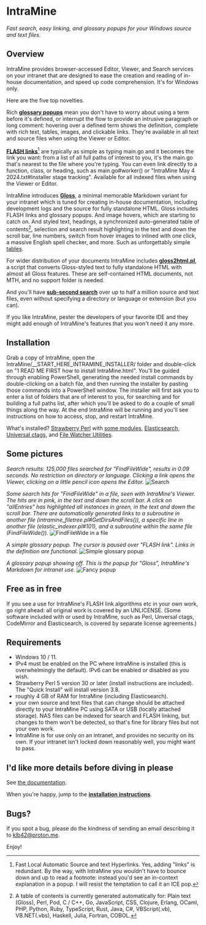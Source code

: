 # IntraMine

*Fast search, easy linking, and glossary popups for your Windows source and text files.*


## Overview

IntraMine provides browser-accessed Editor, Viewer, and Search services on your intranet that are designed to ease the creation and reading of in-house documentation, and speed up code comprehension. It's for Windows only.

Here are the five top novelties.

Rich [**glossary popups**](https://htmlpreview.github.io/?https://github.com/KLB7/IntraMine/blob/master/Documentation/Glossary%20popups.html) mean you don't have to worry about using a term before it's defined, or interrupt the flow to provide an intrusive paragraph or long comment: hovering over a defined term shows the definition, complete with rich text, tables, images, and clickable links. They're available in all text and source files when using the Viewer or Editor.

[**FLASH links**](https://htmlpreview.github.io/?https://github.com/KLB7/IntraMine/blob/master/Documentation/Gloss.html#Links)[^1] are typically as simple as typing main.go and it becomes the link you want: from a list of all full paths of interest to you, it's the main.go that's nearest to the file where you're typing. You can even link directly to a function, class, or heading, such as main.go#worker() or "IntraMine May 4 2024.txt#Installer stage tracking". Available for all indexed files when using the Viewer or Editor.

IntraMine introduces [**Gloss**](https://htmlpreview.github.io/?https://github.com/KLB7/IntraMine/blob/master/Documentation/Gloss.html), a minimal memorable Markdown variant for your intranet which is tuned for creating in-house documentation, including development logs and the source for fully standalone HTML. Gloss includes FLASH links and glossary popups. And image hovers, which are starting to catch on. And styled text, headings, a synchronized auto-generated table of contents[^2], selection and search result highlighting in the text and down the scroll bar, line numbers, switch from hover images to inlined with one click, a massive English spell checker, and more. Such as unforgettably simple [tables](https://htmlpreview.github.io/?https://github.com/KLB7/IntraMine/blob/master/Documentation/Gloss.html#Tables).

For wider distribution of your documents IntraMine includes [**gloss2html.pl**](https://htmlpreview.github.io/?https://github.com/KLB7/IntraMine/blob/master/Documentation/gloss2html.pl%20for%20standalone%20Gloss%20files.html), a script that converts Gloss-styled text to fully standalone HTML with almost all Gloss features. These are self-contained HTML documents, not MTH, and no support folder is needed.

And you'll have [**sub-second search**](https://htmlpreview.github.io/?https://github.com/KLB7/IntraMine/blob/master/Documentation/Search.html) over up to half a million source and text files, even without specifying a directory or language or extension (but you can).

If you like IntraMine, pester the developers of your favorite IDE and they might add enough of IntraMine's features that you won't need it any more.

## Installation

Grab a copy of IntraMine, open the IntraMine/__START_HERE_INTRAMINE_INSTALLER/ folder and double-click on "1 READ ME FIRST how to install IntraMine.html". You'll be guided through enabling PowerShell, generating the needed install commands by double-clicking on a batch file, and then running the installer by pasting those commands into a PowerShell window. The installer will first ask you to enter a list of folders that are of interest to you, for searching and for building a full paths list, after which you'll be asked to do a couple of small things along the way. At the end IntraMine will be running and you'll see instructions on how to access, stop, and restart IntraMine.

What's installed? [Strawberry Perl](https://strawberryperl.com) with [some modules](https://htmlpreview.github.io/?https://github.com/KLB7/IntraMine/blob/master/Documentation/IntraMine%20initial%20install.html#One%20by%20one), [Elasticsearch](https://www.elastic.co/), [Universal ctags](https://github.com/universal-ctags), and [File Watcher Utilities](https://sourceforge.net/projects/fwutilities).

## Some pictures

_Search results: 125,000 files searched for "FindFileWide", results in 0.09 seconds. No restriction on directory or language. Clicking a link opens the Viewer, clicking on a little pencil icon opens the Editor._
![Search](https://github.com/KLB7/IntraMine/blob/master/Documentation/images/Search1.png)


_Some search hits for "FindFileWide" in a file, seen with IntraMine's Viewer. The hits are in pink, in the text and down the scroll bar. A click on "allEntries" has highlighted all instances in green, in the text and down the scroll bar. There are automatically generated links to a subroutine in another file (intramine_filetree.pl#GetDirsAndFiles()), a specific line in another file (elastic_indexer.pl#101), and a subroutine within the same file (FindFileWide())._
![FindFileWide in a file](https://github.com/KLB7/IntraMine/blob/master/Documentation/images/2020-05-04%2016_22_47-win_wide_filepaths.pm.png)


_A simple glossary popup. The cursor is paused over "FLASH link". Links in the definition are functional._
![Simple glossary popup](https://github.com/KLB7/IntraMine/blob/master/Documentation/images/FLASH_pop.png)


_A glossary popup showing off. This is the popup for "Gloss", IntraMine's Markdown for intranet use._
![Fancy popup](https://github.com/KLB7/IntraMine/blob/master/Documentation/images/gloss1.png)


## Free as in free
If you see a use for IntraMine's FLASH link algorithms etc in your own work, go right ahead: all original work is covered by an UNLICENSE. (Some software included with or used by IntraMine, such as Perl, Unversal ctags, CodeMirror and Elasticsearch, is covered by separate license agreements.)

## Requirements

 - Windows 10 / 11.
 - IPv4 must be enabled on the PC where IntraMine is installed (this is overwhelmingly the default). IPv6 can be enabled or disabled as you wish.
 - Strawberry Perl 5 version 30 or later (install instructions are included). The "Quick Install" will install version 3.8.
 - roughly 4 GB of RAM for IntraMine (including Elasticsearch).
 - your own source and text files that can change should be attached directly to your IntraMine PC using SATA or USB (locally attached storage). NAS files can be indexed for search and FLASH linking, but changes to them won't be detected, so that's fine for library files but not your own work.
 - IntraMine is for use only on an intranet, and provides no security on its own. If your intranet isn't locked down reasonably well, you might want to pass.

## I'd like more details before diving in please

See [the documentation](https://htmlpreview.github.io/?https://github.com/KLB7/IntraMine/blob/master/Documentation/contents.html).

When you're happy, jump to the [**installation instructions**](https://htmlpreview.github.io/?https://github.com/KLB7/IntraMine/blob/master/__START_HERE_INTRAMINE_INSTALLER/1%20READ%20ME%20FIRST%20how%20to%20install%20IntraMine.html).

## Bugs?

If you spot a bug, please do the kindness of sending an email describing it to klb42@proton.me.

Enjoy!

[^1]: Fast Local Automatic Source and text Hyperlinks. Yes, adding "links" is redundant. By the way, with IntraMine you wouldn't have to bounce down and up to read a footnote: instead you'd see an in-context explanation in a popup. I will resist the temptation to call it an ICE pop.

[^2]: A table of contents is currently generated automatically for: Plain text (Gloss), Perl, Pod, C / C++, Go, JavaScript, CSS, Clojure, Erlang, OCaml, PHP, Python, Ruby, TypeScript, Rust, Java, C#, VBScript(.vb), VB.NET(.vbs), Haskell, Julia, Fortran, COBOL.
